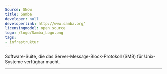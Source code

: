 ```yaml
---
Source: SNow
title: Samba
developer: null
developerlink: http://www.samba.org/
licensingmodel: open source
logo: /logo/Samba_Logo.png
tags:
- infrastruktur
---
```

Software-Suite, die das Server-Message-Block-Protokoll (SMB) für Unix-Systeme verfügbar macht.

---
